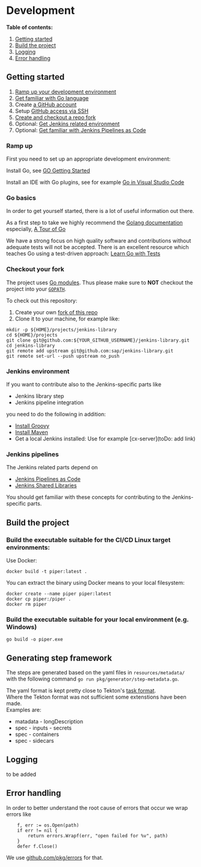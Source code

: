 # Development

**Table of contents:**

1. [Getting started](#getting-started)
1. [Build the project](#build-the-project_)
1. [Logging](#logging)
1. [Error handling](#error-handling)

## Getting started

1. [Ramp up your development environment](#ramp-up)
1. [Get familiar with Go language](#go-basics)
1. Create [a GitHub account](https://github.com/join)
1. Setup [GitHub access via SSH](https://help.github.com/articles/connecting-to-github-with-ssh/)
1. [Create and checkout a repo fork](#checkout-your-fork)
1. Optional: [Get Jenkins related environment](#jenkins-environment)
1. Optional: [Get familiar with Jenkins Pipelines as Code](#jenkins-pipelines)


### Ramp up

First you need to set up an appropriate development environment:

Install Go, see [GO Getting Started](https://golang.org/doc/install)

Install an IDE with Go plugins, see for example [Go in Visual Studio Code](https://code.visualstudio.com/docs/languages/go)

### Go basics

In order to get yourself started, there is a lot of useful information out there.

As a first step to take we highly recommend the [Golang documentation](https://golang.org/doc/) especially, [A Tour of Go](https://tour.golang.org/welcome/1)

We have a strong focus on high quality software and contributions without adequate tests will not be accepted.
There is an excellent resource which teaches Go using a test-driven approach: [Learn Go with Tests](https://github.com/quii/learn-go-with-tests)

### Checkout your fork

The project uses [Go modules](https://blog.golang.org/using-go-modules). Thus please make sure to **NOT** checkout the project into your [`GOPATH`](https://github.com/golang/go/wiki/SettingGOPATH). 

To check out this repository:

1. Create your own
   [fork of this repo](https://help.github.com/articles/fork-a-repo/)
1. Clone it to your machine, for example like:

```shell
mkdir -p ${HOME}/projects/jenkins-library
cd ${HOME}/projects
git clone git@github.com:${YOUR_GITHUB_USERNAME}/jenkins-library.git
cd jenkins-library
git remote add upstream git@github.com:sap/jenkins-library.git
git remote set-url --push upstream no_push
```

### Jenkins environment

If you want to contribute also to the Jenkins-specific parts like

* Jenkins library step
* Jenkins pipeline integration

you need to do the following in addition:

* [Install Groovy](https://groovy-lang.org/install.html)
* [Install Maven](https://maven.apache.org/install.html)
* Get a local Jenkins installed: Use for example [cx-server](toDo: add link)

### Jenkins pipelines

The Jenkins related parts depend on 

* [Jenkins Pipelines as Code](https://jenkins.io/doc/book/pipeline-as-code/)
* [Jenkins Shared Libraries](https://jenkins.io/doc/book/pipeline/shared-libraries/)

You should get familiar with these concepts for contributing to the Jenkins-specific parts.

## Build the project

### Build the executable suitable for the CI/CD Linux target environments:

Use Docker:

`docker build -t piper:latest .`

You can extract the binary using Docker means to your local filesystem:

```
docker create --name piper piper:latest
docker cp piper:/piper .
docker rm piper
```

### Build the executable suitable for your local environment (e.g. Windows)

`go build -o piper.exe`

## Generating step framework

The steps are generated based on the yaml files in `resources/metadata/` with the following command
`go run pkg/generator/step-metadata.go`.

The yaml format is kept pretty close to Tekton's [task format](https://github.com/tektoncd/pipeline/blob/master/docs/tasks.md).<br />
Where the Tekton format was not sufficient some extenstions have been made.<br />
Examples are:

* matadata - longDescription
* spec - inputs - secrets
* spec - containers
* spec - sidecars

## Logging

to be added

## Error handling

In order to better understand the root cause of errors that occur we wrap errors like

```golang
    f, err := os.Open(path)
    if err != nil {
        return errors.Wrapf(err, "open failed for %v", path)
    } 
    defer f.Close()
```

We use [github.com/pkg/errors](https://github.com/pkg/errors) for that.